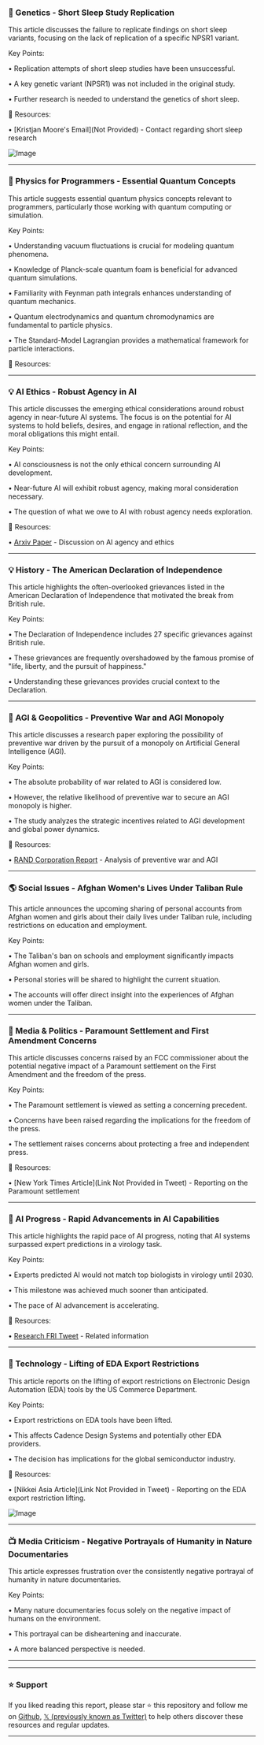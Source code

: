 ### 🔬 Genetics - Short Sleep Study Replication

This article discusses the failure to replicate findings on short sleep variants, focusing on the lack of replication of a specific NPSR1 variant.

Key Points:

•  Replication attempts of short sleep studies have been unsuccessful.


•  A key genetic variant (NPSR1) was not included in the original study.


•  Further research is needed to understand the genetics of short sleep.


🔗 Resources:

• [Kristjan Moore's Email](Not Provided) -  Contact regarding short sleep research

![Image](https://pbs.twimg.com/media/Gu481tqXkAEoAXo?format=jpg&name=small)


---
### 🤖 Physics for Programmers -  Essential Quantum Concepts

This article suggests essential quantum physics concepts relevant to programmers, particularly those working with quantum computing or simulation.

Key Points:

• Understanding vacuum fluctuations is crucial for modeling quantum phenomena.


•  Knowledge of Planck-scale quantum foam is beneficial for advanced quantum simulations.


•  Familiarity with Feynman path integrals enhances understanding of quantum mechanics.


•  Quantum electrodynamics and quantum chromodynamics are fundamental to particle physics.


•  The Standard-Model Lagrangian provides a mathematical framework for particle interactions.


🔗 Resources:


---
### 💡 AI Ethics -  Robust Agency in AI

This article discusses the emerging ethical considerations around robust agency in near-future AI systems.  The focus is on the potential for AI systems to hold beliefs, desires, and engage in rational reflection, and the moral obligations this might entail.

Key Points:

•  AI consciousness is not the only ethical concern surrounding AI development.


•  Near-future AI will exhibit robust agency, making moral consideration necessary.


•  The question of what we owe to AI with robust agency needs exploration.


🔗 Resources:

• [Arxiv Paper](https://arxiv.org/abs/2411.00986) -  Discussion on AI agency and ethics


---
### 💡 History - The American Declaration of Independence

This article highlights the often-overlooked grievances listed in the American Declaration of Independence that motivated the break from British rule.

Key Points:

• The Declaration of Independence includes 27 specific grievances against British rule.


•  These grievances are frequently overshadowed by the famous promise of "life, liberty, and the pursuit of happiness."


•  Understanding these grievances provides crucial context to the Declaration.



---
### 🤖 AGI & Geopolitics - Preventive War and AGI Monopoly

This article discusses a research paper exploring the possibility of preventive war driven by the pursuit of a monopoly on Artificial General Intelligence (AGI).

Key Points:

•  The absolute probability of war related to AGI is considered low.


•  However, the relative likelihood of preventive war to secure an AGI monopoly is higher.


•  The study analyzes the strategic incentives related to AGI development and global power dynamics.


🔗 Resources:

• [RAND Corporation Report](https://rand.org/pubs/working_papers/WRA4005-1.html) -  Analysis of preventive war and AGI


---
### 🌎 Social Issues - Afghan Women's Lives Under Taliban Rule

This article announces the upcoming sharing of personal accounts from Afghan women and girls about their daily lives under Taliban rule, including restrictions on education and employment.

Key Points:

•  The Taliban's ban on schools and employment significantly impacts Afghan women and girls.


•  Personal stories will be shared to highlight the current situation.


•  The accounts will offer direct insight into the experiences of Afghan women under the Taliban.



---
### 📰 Media & Politics - Paramount Settlement and First Amendment Concerns

This article discusses concerns raised by an FCC commissioner about the potential negative impact of a Paramount settlement on the First Amendment and the freedom of the press.

Key Points:

•  The Paramount settlement is viewed as setting a concerning precedent.


•  Concerns have been raised regarding the implications for the freedom of the press.


•  The settlement raises concerns about protecting a free and independent press.


🔗 Resources:

• [New York Times Article](Link Not Provided in Tweet) - Reporting on the Paramount settlement


---
### 🤖 AI Progress -  Rapid Advancements in AI Capabilities

This article highlights the rapid pace of AI progress, noting that AI systems surpassed expert predictions in a virology task.


Key Points:

•  Experts predicted AI would not match top biologists in virology until 2030.


•  This milestone was achieved much sooner than anticipated.


•  The pace of AI advancement is accelerating.


🔗 Resources:

• [Research FRI Tweet](https://x.com/Research_FRI/status/1940017607635046404) -  Related information


---
### 🚀 Technology - Lifting of EDA Export Restrictions

This article reports on the lifting of export restrictions on Electronic Design Automation (EDA) tools by the US Commerce Department.

Key Points:

•  Export restrictions on EDA tools have been lifted.


•  This affects Cadence Design Systems and potentially other EDA providers.


•  The decision has implications for the global semiconductor industry.


🔗 Resources:

• [Nikkei Asia Article](Link Not Provided in Tweet) -  Reporting on the EDA export restriction lifting.

![Image](https://pbs.twimg.com/media/Gu7zUH_WcAAPS3n?format=jpg&name=small)

---
### 📺 Media Criticism - Negative Portrayals of Humanity in Nature Documentaries

This article expresses frustration over the consistently negative portrayal of humanity in nature documentaries.

Key Points:

•  Many nature documentaries focus solely on the negative impact of humans on the environment.


•  This portrayal can be disheartening and inaccurate.


•  A more balanced perspective is needed.


---


---

### ⭐️ Support

If you liked reading this report, please star ⭐️ this repository and follow me on [Github](https://github.com/Drix10), [𝕏 (previously known as Twitter)](https://x.com/DRIX_10_) to help others discover these resources and regular updates.

---